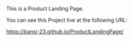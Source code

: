 This is a Product Landing Page.

You can see this Project live at the following URL:

https://bansi-23.github.io/ProductLandingPage/
